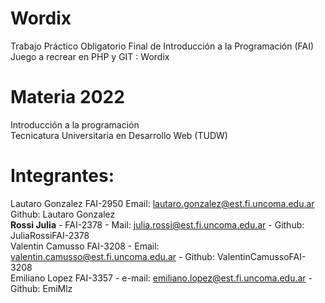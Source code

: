 # Wordix  
Trabajo Práctico Obligatorio Final de Introducción a la Programación (FAI) Juego a recrear en PHP y GIT : Wordix  

# Materia 2022  
Introducción a la programación  
Tecnicatura Universitaria en Desarrollo Web (TUDW)

# Integrantes:  
Lautaro Gonzalez FAI-2950 Email: lautaro.gonzalez@est.fi.uncoma.edu.ar Github: Lautaro Gonzalez  
**Rossi Julia** - FAI-2378 - Mail: julia.rossi@est.fi.uncoma.edu.ar - Github: JuliaRossiFAI-2378  
Valentin Camusso FAI-3208 - Email: valentin.camusso@est.fi.uncoma.edu.ar - Github: ValentinCamussoFAI-3208  
Emiliano Lopez FAI-3357 - e-mail: emiliano.lopez@est.fi.uncoma.edu.ar - Github: EmiMlz
